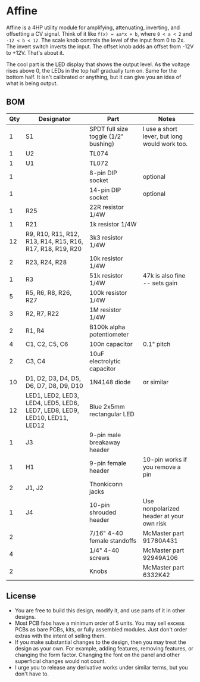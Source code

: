 # Affine

Affine is a 4HP utility module for amplifying, attenuating, inverting, and offsetting a CV signal. Think of it like `f(x) = ±a*x + b`, where `0 < a < 2` and `-12 < b < 12`. The scale knob controls the level of the input from 0 to 2x. The invert switch inverts the input. The offset knob adds an offset from -12V to +12V. That's about it.

The cool part is the LED display that shows the output level. As the voltage rises above 0, the LEDs in the top half gradually turn on. Same for the bottom half. It isn't calibrated or anything, but it can give you an idea of what is being output.

## BOM

| Qty | Designator | Part | Notes |
| --- | --- | ---- | ----- |
|   1 | S1 | SPDT full size toggle (1/2" bushing) | I use a short lever, but long would work too.
|   1 | U2 | TL074 |
|   1 | U1 | TL072 |
|   1 |  | 8-pin DIP socket | optional
|   1 |  | 14-pin DIP socket | optional
|   1 | R25 | 22R resistor 1/4W |
|   1 | R21 | 1k resistor 1/4W |
|  12 | R9, R10, R11, R12, R13, R14, R15, R16, R17, R18, R19, R20 | 3k3 resistor 1/4W |
|   2 | R23, R24, R28 | 10k resistor 1/4W |
|   1 | R3 | 51k resistor 1/4W | 47k is also fine -- sets gain
|   5 | R5, R6, R8, R26, R27 | 100k resistor 1/4W |
|   3 | R2, R7, R22 | 1M resistor 1/4W |
|   2 | R1, R4 | B100k alpha potentiometer |
|   4 | C1, C2, C5, C6 | 100n capacitor | 0.1" pitch
|   2 | C3, C4 | 10uF electrolytic capacitor |
|  10 | D1, D2, D3, D4, D5, D6, D7, D8, D9, D10 | 1N4148 diode | or similar
|  12 | LED1, LED2, LED3, LED4, LED5, LED6, LED7, LED8, LED9, LED10, LED11, LED12 | Blue 2x5mm rectangular LED |
|   1 | J3 | 9-pin male breakaway header |
|   1 | H1 | 9-pin female header | 10-pin works if you remove a pin
|   2 | J1, J2 | Thonkiconn jacks |
|   1 | J4 | 10-pin shrouded header | Use nonpolarized header at your own risk
|   2 |  | 7/16" 4-40 female standoffs | McMaster part 91780A431
|   4 |  | 1/4" 4-40 screws | McMaster part 92949A106
|   2 |  | Knobs | McMaster part 6332K42

## License

* You are free to build this design, modify it, and use parts of it in other designs.
* Most PCB fabs have a minimum order of 5 units. You may sell excess PCBs as bare PCBs, kits, or fully assembled modules. Just don't order extras with the intent of selling them.
* If you make substantial changes to the design, then you may treat the design as your own. For example, adding features, removing features, or changing the form factor. Changing the font on the panel and other superficial changes would not count.
* I urge you to release any derivative works under similar terms, but you don't have to.
